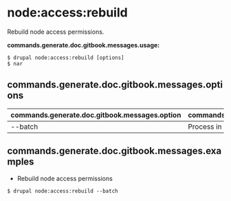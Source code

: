 # node:access:rebuild
Rebuild node access permissions.

**commands.generate.doc.gitbook.messages.usage:**
```
$ drupal node:access:rebuild [options]
$ nar  
```

## commands.generate.doc.gitbook.messages.options
commands.generate.doc.gitbook.messages.option | commands.generate.doc.gitbook.messages.details
-------|-------------
--batch | Process in batch mode.

## commands.generate.doc.gitbook.messages.examples
* Rebuild node access permissions
```
$ drupal node:access:rebuild --batch
```
